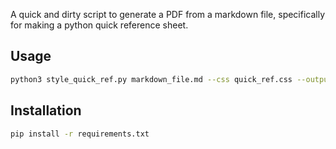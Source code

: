 A quick and dirty script to generate a PDF from a markdown file, specifically for making a python quick reference sheet.

## Usage

```bash
python3 style_quick_ref.py markdown_file.md --css quick_ref.css --output quick_ref.pdf
```

## Installation

```bash
pip install -r requirements.txt
```

